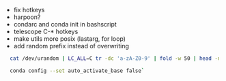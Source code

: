 - fix hotkeys
- harpoon?
- condarc and conda init in bashscript
- telescope C-* hotkeys
- make utils more posix (lastarg, for loop)
- add random prefix instead of overwriting

```bash
  cat /dev/urandom | LC_ALL=C tr -dc 'a-zA-Z0-9' | fold -w 50 | head -n 1

  conda config --set auto_activate_base false`
```
